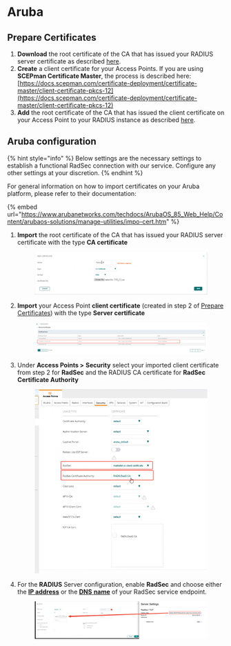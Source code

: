# Aruba

## Prepare Certificates

1. **Download** the root certificate of the CA that has issued your RADIUS server certificate as described [here](../../../portal/settings/settings-server/certificates.md#download).
2. **Create** a client certificate for your Access Points. If you are using **SCEPman Certificate Master**, the process is described here: [https://docs.scepman.com/certificate-deployment/certificate-master/client-certificate-pkcs-12](https://docs.scepman.com/certificate-deployment/certificate-master/client-certificate-pkcs-12)
3. **Add** the root certificate of the CA that has issued the client certificate on your Access Point to your RADIUS instance as described [here](../../../portal/settings/settings-server/certificates.md#radsec-connection-certificates).

## Aruba configuration

{% hint style="info" %}
Below settings are the necessary settings to establish a functional RadSec connection with our service. Configure any other settings at your discretion.
{% endhint %}

For general information on how to import certificates on your Aruba platform, please refer to their documentation:

{% embed url="https://www.arubanetworks.com/techdocs/ArubaOS_85_Web_Help/Content/arubaos-solutions/manage-utilities/impo-cert.htm" %}

1.  **Import** the root certificate of the CA that has issued your RADIUS server certificate with the type **CA certificate**

    <figure><img src="../../../.gitbook/assets/image (12).png" alt=""><figcaption></figcaption></figure>
2.  **Import** your Access Point **client certificate** (created in step 2 of [Prepare Certificates](aruba.md#prepare-certificates)) with the type **Server certificate**

    <figure><img src="../../../.gitbook/assets/image (3) (1).png" alt=""><figcaption></figcaption></figure>
3.  Under **Access Points >** **Security** select your imported client certificate from step 2 for **RadSec** and the RADIUS CA certificate for **RadSec Certificate Authority**

    <figure><img src="../../../.gitbook/assets/image (10) (1).png" alt=""><figcaption></figcaption></figure>


4.  For the **RADIUS** Server configuration, enable **RadSec** and choose either the [**IP address**](../../../portal/settings/settings-server/ports-and-ip-addresses.md) or the [**DNS** **name**](../../../portal/settings/settings-server/ports-and-ip-addresses.md) of your RadSec service endpoint.

    <figure><img src="../../../.gitbook/assets/image (2) (3).png" alt=""><figcaption></figcaption></figure>
